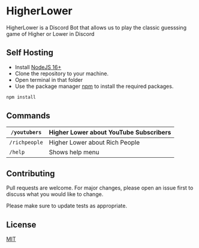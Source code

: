 # HigherLower

HigherLower is a Discord Bot that allows us to play the classic guesssing game of Higher or Lower in Discord

## Self Hosting
- Install [NodeJS 16+](https://nodejs.org/en/download/)
- Clone the repository to your machine.
- Open terminal in that folder
- Use the package manager [npm](https://docs.npmjs.com/downloading-and-installing-node-js-and-npm) to install the required packages.

```bash
npm install
```

## Commands
| `/youtubers`  | Higher Lower about YouTube Subscribers |
|---------------|----------------------------------------|
| `/richpeople` | Higher Lower about Rich People         |
| `/help`       | Shows help menu                        |

## Contributing
Pull requests are welcome. For major changes, please open an issue first to discuss what you would like to change.

Please make sure to update tests as appropriate.

## License
[MIT](https://choosealicense.com/licenses/mit/)